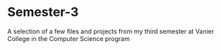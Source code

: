 # Semester-3
A selection of a few files and projects from my third semester at Vanier College in the Computer Science program

